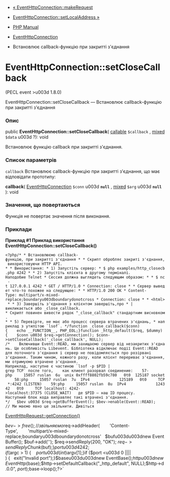 - [«
EventHttpConnection::makeRequest](eventhttpconnection.makerequest.md)
- [EventHttpConnection::setLocalAddress
»](eventhttpconnection.setlocaladdress.md)

- [PHP Manual](index.md)
- [EventHttpConnection](class.eventhttpconnection.md)
- Встановлює callback-функцію при закритті з'єднання

# EventHttpConnection::setCloseCallback

(PECL event \>u003d 1.8.0)

EventHttpConnection::setCloseCallback — Встановлює callback-функцію
при закритті з'єднання

### Опис

public **EventHttpConnection::setCloseCallback**(
[callable](language.types.callable.md) `$callback` ,
[mixed](language.types.declarations.md#language.types.declarations.mixed)
`$data` u003d ?): void

Встановлює функцію callback при закритті з'єднання.

### Список параметрів

`callback`
Встановлює callback-функцію при закритті з'єднання, що має
відповідати прототипу:

**callback**( [EventHttpConnection](class.eventhttpconnection.md)
`$conn` u003d **`null`** ,
[mixed](language.types.declarations.md#language.types.declarations.mixed)
`$arg` u003d **`null`** ): void

### Значення, що повертаються

Функція не повертає значення після виконання.

### Приклади

**Приклад #1 Приклад використання
**EventHttpConnection::setCloseCallback()****

`` <?php/* * Встановлюємо callback-функцію, при закритті з'єднання * * Скрипт обробляє закриті з'єднання, використовуючи HTTP API. * * Використання: * 1) Запустіть сервер: * $ php examples/http_closecb.php 4242 * * 2) Запустіть клієнта в другому терміналі. Наподобие Telnet * Сессия должна выглядеть следующим образом: * * $ nc -t 127.0.0.1 4242 * GET / HTTP/1.0 * Connection: close * * Сервер выведет что-то похожее на следующее: * * HTTP/1.0 200 OK * Content- Type: multipart/x-mixed-replace;boundaryu003dboundarydonotcross * Connection: close * * <html> * * 3) Завершіть з'єднання з клієнтом завершіть,про * | викликається або _close_callback. * Скрипт повинен вивести рядок "_close_callback" стандартним висновком. * * 5) Перевірте, не має або процесс сервера втрачених з'єднань, * наприклад з утилітою `lsof`. */function _close_callback($conn){    echo __FUNCTION__, PHP_EOL;}function _http_default($req, $dummy){    $conn u003d $req->getConnection(); $conn->setCloseCallback('_close_callback', NULL); /*    Включивши Event::READ, ми захищаємо сервер від незакритих з'єднань. Це особливість Libevent. Бібліотека відключає події Event::READ для поточного з'єднання і сервер не повідомляється про розірвані з'єднання. Таким чином, кожного разу, коли клієнт перериває з'єднання, ми отримуємо втрачене з'єднання. Наприклад, наступне є частиною `lsof -p $PID | grep TCP` после того,    как клиент разорвал соединение:    57-php     15057 ruslan  6u  unix 0xffff8802fb59c780   0t0  125187 socket    58:php     15057 ruslan  7u  IPv4             125189   0t0     TCP *:4242 (LISTEN)    59:php     15057 ruslan  8u  IPv4             124342   0t0     TCP localhost: 4242->localhost:37375 (CLOSE_WAIT)   де $PID – наш ID процесу. Наступний блок кода виправляє такі втрачені з'єднання. */   $bev u003d $req->getBufferEvent(); $bev->enable(Event::READ); // Ми маємо явно це звільнити. Дивіться ``

[EventHttpRequest::getConnection()](eventhttprequest.getconnection.md)

$bev->free(); // звільняємо   $req->addHeader(        'Content-Type',        'multipart/x-mixed-replace;boundaryu003dboundarydonotcross'   $bufu003du003dnew EventBuffer(); $buf->add('<html>'); $req->sendReply(200, "OK"); $req->sendReplyChunk($buf);}$port u003d 4242;if ($argc > 1) {    $port u003d (int) $argv[1];}if ($port <u003d 0 |||| ) {   exit("Invalid port");}$baseu003du003dnew EventBase();$http u003d new EventHttp($base);$http->setDefaultCallback("_http_default", NULL);$http->d .0.0", $port);$base->loop();?>`
